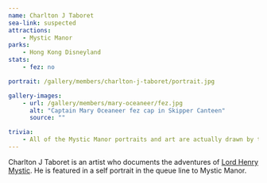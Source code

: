 ```yaml
---
name: Charlton J Taboret
sea-link: suspected
attractions:
    - Mystic Manor
parks:
    - Hong Kong Disneyland
stats:
    - fez: no

portrait: /gallery/members/charlton-j-taboret/portrait.jpg

gallery-images:
    - url: /gallery/members/mary-oceaneer/fez.jpg
      alt: "Captain Mary Oceaneer fez cap in Skipper Canteen"
      source: ""

trivia:
    - All of the Mystic Manor portraits and art are actually drawn by the artist [Chris Turner](http://christurnerart.com/concept-art-1).
---
```

Charlton J Taboret is an artist who documents the adventures of [Lord Henry Mystic](/members/lord-henry-mystic). He is featured in a self portrait in the queue line to Mystic Manor.